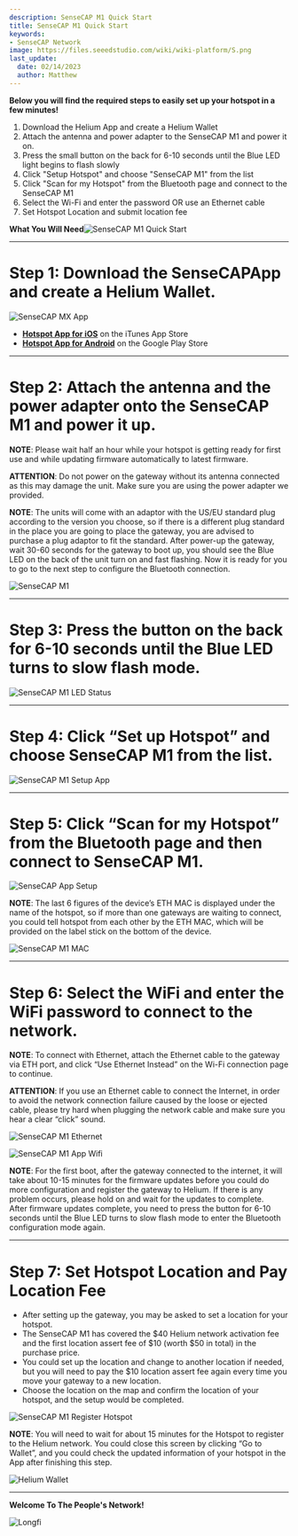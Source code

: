 ```yaml
---
description: SenseCAP M1 Quick Start
title: SenseCAP M1 Quick Start
keywords:
- SenseCAP Network
image: https://files.seeedstudio.com/wiki/wiki-platform/S.png
last_update:
  date: 02/14/2023
  author: Matthew
---
```


**Below you will find the required steps to easily set up your hotspot in a few minutes!**

1.  Download the Helium App and create a Helium Wallet
2.  Attach the antenna and power adapter to the SenseCAP M1 and power it on.
3.  Press the small button on the back for 6-10 seconds until the Blue LED light begins to flash slowly
4.  Click "Setup Hotspot" and choose "SenseCAP M1" from the list
5.  Click "Scan for my Hotspot" from the Bluetooth page and connect to the SenseCAP M1
6.  Select the Wi-Fi and enter the password OR use an Ethernet cable
7.  Set Hotspot Location and submit location fee

**What You Will Need**![SenseCAP M1 Quick Start](https://www.sensecapmx.com/wp-content/uploads/2022/06/what-youll-need.webp)

* * *

**Step 1: Download the SenseCAPApp and create a Helium Wallet.**
================================================================

![SenseCAP MX App](https://www.sensecapmx.com/wp-content/uploads/2022/06/sensecapmx-app.png)

*   [**Hotspot App for iOS**](https://apps.apple.com/us/app/sensecap-hotspot/id1600051150) on the iTunes App Store
*   [**Hotspot App for Android**](https://play.google.com/store/apps/details?id=com.sensecapmx.hotspot) on the Google Play Store

* * *

**Step 2: Attach the antenna and the power adapter onto the SenseCAP M1 and power it up.**
==========================================================================================

**NOTE**: Please wait half an hour while your hotspot is getting ready for first use and while updating firmware automatically to latest firmware.

**ATTENTION**: Do not power on the gateway without its antenna connected as this may damage the unit. Make sure you are using the power adapter we provided.

**NOTE**: The units will come with an adaptor with the US/EU standard plug according to the version you choose, so if there is a different plug standard in the place you are going to place the gateway, you are advised to purchase a plug adaptor to fit the standard. After power-up the gateway, wait 30-60 seconds for the gateway to boot up, you should see the Blue LED on the back of the unit turn on and fast flashing. Now it is ready for you to go to the next step to configure the Bluetooth connection.

![SenseCAP M1](https://www.sensecapmx.com/wp-content/uploads/2022/06/hotspot-1.webp)

* * *

**Step 3: Press the button on the back for 6-10 seconds until the Blue LED turns to slow flash mode.**
======================================================================================================

![SenseCAP M1 LED Status](https://www.sensecapmx.com/wp-content/uploads/2022/06/LED-status-1.webp)

* * *

**Step 4: Click “Set up Hotspot” and choose SenseCAP M1 from the list.**
========================================================================

![SenseCAP M1 Setup App](https://www.sensecapmx.com/wp-content/uploads/2022/06/helium-app-sensecap-m1.png)

* * *

**Step 5: Click “Scan for my Hotspot” from the Bluetooth page and then connect to SenseCAP M1.**
================================================================================================

![SenseCAP App Setup](https://www.sensecapmx.com/wp-content/uploads/2022/06/app-steps.png)

**NOTE**: The last 6 figures of the device’s ETH MAC is displayed under the name of the hotspot, so if more than one gateways are waiting to connect, you could tell hotspot from each other by the ETH MAC, which will be provided on the label stick on the bottom of the device.

![SenseCAP M1 MAC](https://www.sensecapmx.com/wp-content/uploads/2022/06/sensecap-m1-mac-labels.webp)

* * *

**Step 6: Select the WiFi and enter the WiFi password to connect to the network.**
==================================================================================

**NOTE**: To connect with Ethernet, attach the Ethernet cable to the gateway via ETH port, and click “Use Ethernet Instead” on the Wi-Fi connection page to continue.

**ATTENTION**: If you use an Ethernet cable to connect the Internet, in order to avoid the network connection failure caused by the loose or ejected cable, please try hard when plugging the network cable and make sure you hear a clear “click” sound.

![SenseCAP M1 Ethernet](https://www.sensecapmx.com/wp-content/uploads/2022/06/sensecap-m1-ethernet.webp)

![SenseCAP M1 App Wifi](https://www.sensecapmx.com/wp-content/uploads/2022/06/helium-app-wifi-eth.png)

**NOTE**: For the first boot, after the gateway connected to the internet, it will take about 10-15 minutes for the firmware updates before you could do more configuration and register the gateway to Helium. If there is any problem occurs, please hold on and wait for the updates to complete.  
After firmware updates complete, you need to press the button for 6-10 seconds until the Blue LED turns to slow flash mode to enter the Bluetooth configuration mode again.

* * *

**Step 7: Set Hotspot Location and Pay Location Fee**
=====================================================

*   After setting up the gateway, you may be asked to set a location for your hotspot.
*   The SenseCAP M1 has covered the $40 Helium network activation fee and the first location assert fee of $10 (worth $50 in total) in the purchase price.
*   You could set up the location and change to another location if needed, but you will need to pay the $10 location assert fee again every time you move your gateway to a new location.
*   Choose the location on the map and confirm the location of your hotspot, and the setup would be completed.

![SenseCAP M1 Register Hotspot](https://www.sensecapmx.com/wp-content/uploads/2022/06/register-hotspot.png)

**NOTE**: You will need to wait for about 15 minutes for the Hotspot to register to the Helium network. You could close this screen by clicking “Go to Wallet”, and you could check the updated information of your hotspot in the App after finishing this step.

![Helium Wallet](https://www.sensecapmx.com/wp-content/uploads/2022/06/helium-wallet.png)

* * *

**Welcome To The People's Network!**

![Longfi](https://www.sensecapmx.com/wp-content/uploads/2022/06/longfi.webp)